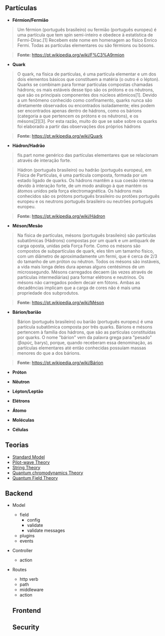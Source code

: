 ## Partículas

* **Férmion/Fermião**
> Um férmion (português brasileiro) ou fermião (português europeu) é uma partícula que tem spin semi-inteiro  e obedece à 
> estatística de Fermi-Dirac.[1] Recebem este nome em homenagem ao físico Enrico Fermi. Todas as partículas elementares ou são férmions ou bósons.

> **Fonte:** https://pt.wikipedia.org/wiki/F%C3%A9rmion

* **Quark**
> O quark, na física de partículas, é uma partícula elementar e um dos dois elementos básicos que constituem a matéria 
> (o outro é o lépton). Quarks se combinam para formar partículas compostas chamadas hádrons; os mais estáveis desse tipo são  os prótons e os nêutrons, que são os principais componentes dos núcleos atômicos[1]. Devido a um fenômeno conhecido como 
> confinamento, quarks nunca são diretamente observados ou encontrados isoladamente; eles podem ser encontrados apenas dentro de hádrons, como os bárions (categoria a que pertencem os prótons e os nêutrons), e os mésons[2][3]. Por esta razão, muito do que se sabe sobre os quarks foi elaborado a partir das observações dos próprios hádrons

> **Fonte:** https://pt.wikipedia.org/wiki/Quark

* **Hádron/Hadrão**
> fís.part nome genérico das partículas elementares que se relacionam através de interação forte.

> Hádron (português brasileiro) ou hadrão (português europeu), em Física de Partículas, é uma partícula composta, formada por um estado ligado de quarks. Os hádrons mantêm a sua coesão interna devido à interação forte, de um modo análogo à que mantém os átomos unidos pela força electromagnética. Os hádrons mais conhecidos são os prótons português brasileiro ou protões português europeu e os neutrons português brasileiro ou neutrões português europeu.

> **Fonte:** https://pt.wikipedia.org/wiki/Hádron

* **Méson/Mesão**
> Na física de partículas, mésons (português brasileiro) são partículas subatômicas (Hádrons) compostas por um quark e um antiquark de carga oposta, unidas pela Força Forte. Como os mésons são compostos de subpartículas de quark, eles têm um tamanho físico, com um diâmetro de aproximadamente um fermi, que é cerca de 2/3 do tamanho de um próton ou nêutron. Todos os mésons são instáveis, a vida mais longa deles dura apenas alguns centésimos de um microssegundo. Mésons carregados decaem (às vezes através de partículas intermediárias) para formar elétrons e neutrinos. Os mésons não carregados podem decair em fótons. Ambas as decadências implicam que a carga de cores não é mais uma propriedade dos subprodutos.

> **Fonte:** https://pt.wikipedia.org/wiki/Méson

* **Bárion/barião**
> Bárion (português brasileiro) ou barião (português europeu) é uma partícula subatômica composta por três quarks. Bárions e mésons pertencem à família dos hádrons, que são as partículas constituídas por quarks. O nome "bárion" vem da palavra grega para "pesado" (βαρύς, barys), porque, quando receberam essa denominação, as partículas elementares até então conhecidas possuíam massas menores do que a dos bárions.

> **Fonte:** https://pt.wikipedia.org/wiki/Bárion

* **Próton**

* **Nêutron**

* **Lépton/Leptão**

* **Elétrons**

* **Átomo**

* **Moléculas**

* **Células**


## Teorias

- [Standard Model](https://en.wikipedia.org/wiki/Standard_Model)
- [Pilot-wave Theory](https://en.wikipedia.org/wiki/Pilot_wave)
- [String Theory](https://en.wikipedia.org/wiki/String_theory)
- [Quantum chromodynamics Theory](https://en.wikipedia.org/wiki/Quantum_chromodynamics)
- [Quantum Field Theory](https://en.wikipedia.org/wiki/Quantum_field_theory)


## Backend

- Model
  - field
    - config
    - validate
    - validate messages
  - plugins
  - events
- Controller
  - action
- Routes
  - http verb
  - path
  - middleware
  - action
  
  ## Frontend
  
  ## Security
